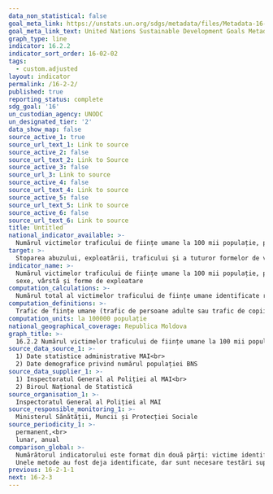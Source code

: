 ```yaml
---
data_non_statistical: false
goal_meta_link: https://unstats.un.org/sdgs/metadata/files/Metadata-16-02-02.pdf
goal_meta_link_text: United Nations Sustainable Development Goals Metadata (pdf 1361kB)
graph_type: line
indicator: 16.2.2
indicator_sort_order: 16-02-02
tags:
  - custom.adjusted
layout: indicator
permalink: /16-2-2/
published: true
reporting_status: complete
sdg_goal: '16'
un_custodian_agency: UNODC
un_designated_tier: '2'
data_show_map: false
source_active_1: true
source_url_text_1: Link to source
source_active_2: false
source_url_text_2: Link to Source
source_active_3: false
source_url_3: Link to source
source_active_4: false
source_url_text_4: Link to source
source_active_5: false
source_url_text_5: Link to source
source_active_6: false
source_url_text_6: Link to source
title: Untitled
national_indicator_available: >-
  Numărul victimelor traficului de ființe umane la 100 mii populație, pe sexe, grupe de vârstă și forme de exploatare
target: >-
  Stoparea abuzului, exploatării, traficului și a tuturor formelor de violență și  torturii copiilor
indicator_name: >-
  Numărul victimelor traficului de ființe umane la 100 mii populație, pe<br> 
  sexe, vârstă și forme de exploatare
computation_calculations: >-
  Numărul total al victimelor traficului de ființe umane identificate raportat la total populație100000
computation_definitions: >-
  Trafic de ființe umane (trafic de persoane adulte sau trafic de copii) - recrutarea, transportarea, transferul, adăpostirea sau primirea de persoane, prin amenințare cu forța sau prin folosirea forței ori a unor alte mijloace de constrângere, prin răpire, fraudă, înșelăciune, abuz de putere sau de situație de vulnerabilitate ori prin darea sau primirea de bani ori de beneficii de orice gen pentru a obține consimțământul unei persoane care deține controlul asupra unei alte persoane, în scopul exploatării acesteia. Victimă a traficului de ființe umane – persoană fizică constatată ca fiind supusă acțiunilor de trafic menționate. (art. 2, alin. 1 și 11 din Legea nr. 241 din  20.10.2005 privind prevenirea și combaterea traficului de ființe umane)
computation_units: la 100000 populație
national_geographical_coverage: Republica Moldova
graph_title: >-
  16.2.2 Numărul victimelor traficului de ființe umane la 100 mii populație, pe sexe, grupe de vârstă și forme de exploatare
source_data_source_1: >-
  1) Date statistice administrative MAI<br> 
  2) Date demografice privind numărul populației BNS
source_data_supplier_1: >-
  1) Inspectoratul General al Poliției al MAI<br> 
  2) Biroul Național de Statistică
source_organisation_1: >-
  Inspectoratul General al Poliției al MAI
source_responsible_monitoring_1: >-
  Ministerul Sănătății, Muncii și Protecției Sociale
source_periodicity_1: >-
  permanent,<br> 
  lunar, anual
comparison_global: >-
  Numărătorul indicatorului este format din două părți: victime identificate și neidentificate ale TFU. Nu exista date privind victimele neidentificate, la nivel global se lucrează asupra metodologiei de estimare. <br> 
  Unele metode au fost deja identificate, dar sunt necesare testări suplimentare pentru a dezvolta o abordare consolidată și coordonată. Metoda de estimare a victimelor neidentificate TFU ar trebui să permită evaluarea caracteristicilor victimelor (sex și vârstă) și a formelor de exploatare la care aceasta a fost supusă.
previous: 16-2-1-1
next: 16-2-3
---
```

